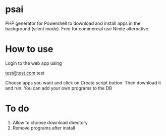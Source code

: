 # psai
PHP generator for Powershell to download and install apps in the background (silent mode). 
Free for commercial use Ninite alternative.

# How to use
Login to the web app using 
  
  test@test.com 
  test
  
Choose apps you want and click on Create script button. Then download it and run. You can add your own programs to the DB   
# To do
1. Allow to choose download directory
2. Remove programs after install
